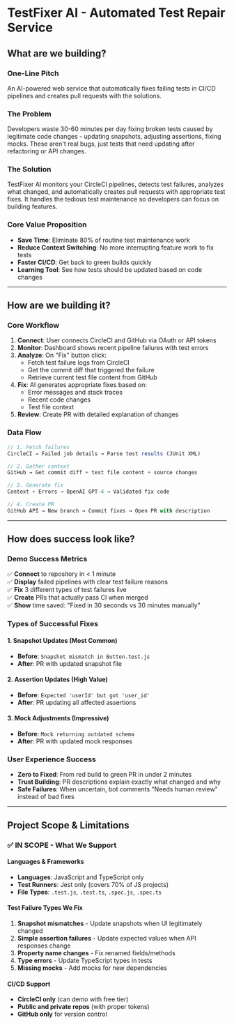 # TestFixer AI - Automated Test Repair Service

## What are we building?

### One-Line Pitch
An AI-powered web service that automatically fixes failing tests in CI/CD pipelines and creates pull requests with the solutions.

### The Problem
Developers waste 30-60 minutes per day fixing broken tests caused by legitimate code changes - updating snapshots, adjusting assertions, fixing mocks. These aren't real bugs, just tests that need updating after refactoring or API changes.

### The Solution
TestFixer AI monitors your CircleCI pipelines, detects test failures, analyzes what changed, and automatically creates pull requests with appropriate test fixes. It handles the tedious test maintenance so developers can focus on building features.

### Core Value Proposition
- **Save Time**: Eliminate 80% of routine test maintenance work
- **Reduce Context Switching**: No more interrupting feature work to fix tests
- **Faster CI/CD**: Get back to green builds quickly
- **Learning Tool**: See how tests should be updated based on code changes

---

## How are we building it?
### Core Workflow
1. **Connect**: User connects CircleCI and GitHub via OAuth or API tokens
2. **Monitor**: Dashboard shows recent pipeline failures with test errors
3. **Analyze**: On "Fix" button click:
   - Fetch test failure logs from CircleCI
   - Get the commit diff that triggered the failure
   - Retrieve current test file content from GitHub
4. **Fix**: AI generates appropriate fixes based on:
   - Error messages and stack traces
   - Recent code changes
   - Test file context
5. **Review**: Create PR with detailed explanation of changes

### Data Flow
```javascript
// 1. Fetch failures
CircleCI → Failed job details → Parse test results (JUnit XML)

// 2. Gather context
GitHub → Get commit diff + test file content + source changes

// 3. Generate fix
Context + Errors → OpenAI GPT-4 → Validated fix code

// 4. Create PR
GitHub API → New branch → Commit fixes → Open PR with description
```

---

## How does success look like?

### Demo Success Metrics
✅ **Connect** to repository in < 1 minute  
✅ **Display** failed pipelines with clear test failure reasons  
✅ **Fix** 3 different types of test failures live  
✅ **Create** PRs that actually pass CI when merged  
✅ **Show** time saved: "Fixed in 30 seconds vs 30 minutes manually"

### Types of Successful Fixes

#### 1. Snapshot Updates (Most Common)
- **Before**: `Snapshot mismatch in Button.test.js`
- **After**: PR with updated snapshot file

#### 2. Assertion Updates (High Value)
- **Before**: `Expected 'userId' but got 'user_id'`
- **After**: PR updating all affected assertions

#### 3. Mock Adjustments (Impressive)
- **Before**: `Mock returning outdated schema`
- **After**: PR with updated mock responses

### User Experience Success
- **Zero to Fixed**: From red build to green PR in under 2 minutes
- **Trust Building**: PR descriptions explain exactly what changed and why
- **Safe Failures**: When uncertain, bot comments "Needs human review" instead of bad fixes

---

## Project Scope & Limitations

### ✅ IN SCOPE - What We Support

#### Languages & Frameworks
- **Languages**: JavaScript and TypeScript only
- **Test Runners**: Jest only (covers 70% of JS projects)
- **File Types**: `.test.js`, `.test.ts`, `.spec.js`, `.spec.ts`

#### Test Failure Types We Fix
1. **Snapshot mismatches** - Update snapshots when UI legitimately changed
2. **Simple assertion failures** - Update expected values when API responses change
3. **Property name changes** - Fix renamed fields/methods
4. **Type errors** - Update TypeScript types in tests
5. **Missing mocks** - Add mocks for new dependencies

#### CI/CD Support
- **CircleCI only** (can demo with free tier)
- **Public and private repos** (with proper tokens)
- **GitHub only** for version control
